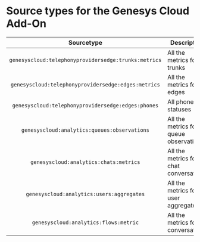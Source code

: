 # Source types for the Genesys Cloud Add-On

| Sourcetype | Description |
|:---:|---|
| `genesyscloud:telephonyprovidersedge:trunks:metrics` | All the metrics for trunks |
| `genesyscloud:telephonyprovidersedge:edges:metrics`  | All the metrics for edges  |
| `genesyscloud:telephonyprovidersedge:edges:phones`  | All phones statuses  |
| `genesyscloud:analytics:queues:observations` | All the metrics for queue observations |
| `genesyscloud:analytics:chats:metrics` | All the metrics for chat conversations |
| `genesyscloud:analytics:users:aggregates` | All the metrics for user aggregates |
| `genesyscloud:analytics:flows:metric` | All the metrics for conversations |
